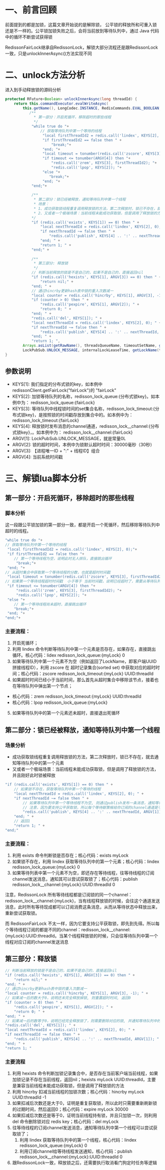 

# 一、前言回顾

前面提到的都是加锁，这篇文章开始说的是解除锁， 公平锁的释放所和可重入锁还是不一样的。公平锁加锁失败之后，会将当前放到等待队列中，通过 Java 代码中的循环不断尝试获得锁

RedissonFairLock继承自RedissonLock，解锁大部分流程还是跟RedissonLock一致，只是unlockInnerAsync()方法实现不同
# 二、unlock方法分析
进入到手动释放锁的源码分析
```java
protected RFuture<Boolean> unlockInnerAsync(long threadId) {
    return this.commandExecutor.evalWriteAsync(
        this.getName(), LongCodec.INSTANCE, RedisCommands.EVAL_BOOLEAN,
           /**
             * 第一部分：开启死循环，移除超时的那些线程
             */
            "while true do "+
                // 获取等待队列中第一个等待的线程
                 "local firstThreadId2 = redis.call('lindex', KEYS[2], 0);" + 
                 "if firstThreadId2 == false then " + 
                     "break;"+ 
                 "end; "+ 
                 "local timeout = tonumber(redis.call('zscore', KEYS[3], firstThreadId2));"+ 
                 "if timeout <= tonumber(ARGV[4]) then "+ 
                     "redis.call('zrem', KEYS[3], firstThreadId2); "+ 
                     "redis.call('lpop', KEYS[2]); "+ 
                 "else "+ 
                    "break;"+ 
                 "end; "+ 
            "end;"+ 
    
            /**
             * 第二部分：锁已经被释放，通知等待队列中第一个线程
             * 场景：
             * 1、成功获取锁线程重复调用释放锁的方法，第二次释放时，锁已不存在，就去通知等待队列中的第一个元素
             * 2、又或者一个极端场景：当前线程未能成功获取锁，但是调用了释放锁的方法，并且刚好此时锁被释放
            */
            "if (redis.call('exists', KEYS[1]) == 0) then " +
                "local nextThreadId = redis.call('lindex', KEYS[2], 0); " + 
                "if nextThreadId ~= false then " +
                    "redis.call('publish', KEYS[4] .. ':' .. nextThreadId, ARGV[1]); " +
                "end; " +
                "return 1; " +
            "end;" +
    
        	/**
             * 第三部分: 释放锁
             */
            // 判断当前释放的锁是不是自己的，如果不是自己的，直接返回nil
            "if (redis.call('hexists', KEYS[1], ARGV[3]) == 0) then " +
                "return nil;" +
            "end; " +
            // 通过hincrby更新hash表中锁的重入次数减一
            "local counter = redis.call('hincrby', KEYS[1], ARGV[3], -1); " +
            "if (counter > 0) then " +
                "redis.call('pexpire', KEYS[1], ARGV[2]); " +
                "return 0; " +
            "end; " +
            "redis.call('del', KEYS[1]); " +
            "local nextThreadId = redis.call('lindex', KEYS[2], 0); " + 
            "if nextThreadId ~= false then " +
                "redis.call('publish', KEYS[4] .. ':' .. nextThreadId, ARGV[1]); " +
            "end; " +
            "return 1; ",
        Arrays.asList(getRawName(), threadsQueueName, timeoutSetName, getChannelName()),
        LockPubSub.UNLOCK_MESSAGE, internalLockLeaseTime, getLockName(threadId), System.currentTimeMillis());
}
```
## 参数说明

- KEYS[1]: 我们指定的分布式锁的key，如本例中redissonClient.getFairLock("fairLock")的 "fairLock"
- KEYS[2]: 加锁等待队列的名称，redisson_lock_queue:{分布式锁key}。如本例中为： redisson_lock_queue:{fairLock}
- KEYS[3]: 等待队列中线程锁时间的set集合名称，redisson_lock_timeout:{分布式锁key}，是按照锁的时间戳存放到集合中的。如本例中为： redisson_lock_timeout:{fairLock}
- KEYS[4]: 释放锁时发布消息的channel通道，redisson_lock__channel:{分布式锁key}，。如本例中为： redisson_lock__channel:{fairLock}
- ARGV[1]: LockPubSub.UNLOCK_MESSAGE，就是常量0L
- ARGV[2]: 锁的超时时间，本例中为锁默认超时时间：30000毫秒（30秒）
- ARGV[3]: 【进程唯一ID + ":" + 线程ID】组合
- ARGV[4]: 当前系统时间戳

# 三、解锁lua脚本分析
## 第一部分：开启死循环，移除超时的那些线程
### 脚本分析
这一段跟公平锁加锁的第一部分一致，都是开启一个死循环，然后移除等待队列中超时的线程。
```java
"while true do "+ 
// 获取等待队列中第一个等待的线程
 "local firstThreadId2 = redis.call('lindex', KEYS[2], 0);"+ 
 "if firstThreadId2 == false then "+ 
    // 第一个等待线程为空，说明此时无人排队，直接跳出循环
     "break;"+ 
 "end; "+ 
// 从超时集合中获取第一个等待线程的分数，也就是超时时间戳
 "local timeout = tonumber(redis.call('zscore', KEYS[3], firstThreadId2));"+ 
// 如果第一个等待线程超时时间戳  小于等于 当前时间戳，说明已经超时了，需要从等待队列和超时集合中移除掉
 "if timeout <= tonumber(ARGV[4]) then "+ 
     "redis.call('zrem', KEYS[3], firstThreadId2); "+ 
     "redis.call('lpop', KEYS[2]); "+ 
 "else "+ 
    // 第一个等待线程尚未超时，直接跳出循环
    "break;"+ 
 "end; "+ 
"end;"+ 
```
### 主要流程：

1. 开启死循环；
2. 利用 lindex 命令判断等待队列中第一个元素是否存在，如果存在，直接跳出循环。核心代码：lidex redisson_lock_queue:{myLock} 0
3. 如果等待队列中第一个元素不为空（例如返回了LockName，即客户端UUID拼接线程ID），利用 zscore 在 超时记录集合(sorted set) 中获取对应的超时时间；核心代码：zscore redisson_lock_timeout:{myLock} UUID:threadId
4. 如果超时时间已经小于当前时间，那么首先从超时集合中移除该节点，接着也在等待队列中弹出第一个节点；
- 核心代码：zrem redisson_lock_timeout:{myLock} UUID:threadId
- 核心代码：lpop redisson_lock_queue:{myLock}
5. 如果等待队列中的第一个元素还未超时，直接退出死循环

## 第二部分：锁已经被释放，通知等待队列中第一个线程
### 场景分析

- 成功获取锁线程重复调用释放锁的方法，第二次释放时，锁已不存在，就去通知等待队列中的第一个元素
- 又或者一个极端场景：当前线程未能成功获取锁，但是调用了释放锁的方法，并且刚好此时锁被释放
```java
"if (redis.call('exists', KEYS[1]) == 0) then " +
    // 如果锁不存在，获取等待队列中第一个等待的线程
    "local nextThreadId = redis.call('lindex', KEYS[2], 0); " + 
    "if nextThreadId ~= false then " +
        // 如果等待队列中第一个等待线程不为空, 则通过publish发布一条消息，通知等待队列中第一个线程，锁已经被释放了
        // 注意，因为要支持公平获取锁，所以每个等待献策候给你订阅的channel通道是不同的。当某个线程释放锁的时候，只会往等待队列中第一个等待的线程对应的channel发送消息，也就是只通知排在最前面的那个线程去尝试获取锁
        "redis.call('publish', KEYS[4] .. ':' .. nextThreadId, ARGV[1]); " +
    "end; " +
    // 返回1
    "return 1; " +
"end;"
```
### 主要流程：

1. 利用 exists 命令判断锁是否存在；核心代码：exists myLock
2. 如果锁不存在，利用 lindex 获取等待队列中的第一个元素；核心代码：lindex redisson_lock_queue:{myLock} 0
3. 如果等待列表中第一个元素不为空，即还存在等待线程，往等待线程的订阅channel发送消息，通知其可以尝试获取锁了；核心代码：publish redisson_lock__channel:{myLock}:UUID:threadId 0

注意，RedissonLock 所有等待线程都是订阅锁的同一个channel：redisson_lock__channel:{myLock}，当有线程释放锁的时候，会往这个通道发送消息，此时所有等待现成都可以订阅消费这条消息，从而从等待状态中释放出来，重新尝试获取锁。

而 RedissonFairLock 不太一样，因为它要支持公平获取锁，即先到先得。所以每个等待线程订阅的都是不同的channel：redisson_lock__channel:{myLock}:UUID:threadId。当某个线程释放锁的时候，只会往等待队列中第一个线程对应订阅的channel发送消息

## 第三部分：释放锁
```java
// 判断当前释放的锁是不是自己的，如果不是自己的，直接返回nil
"if (redis.call('hexists', KEYS[1], ARGV[3]) == 0) then " +
    "return nil;" +
"end; " +
// 通过hincrby更新hash表中锁的重入次数减一
"local counter = redis.call('hincrby', KEYS[1], ARGV[3], -1); " +
// 如果减一后的数大于0，说明还未完全释放掉锁, 则重置超时时间, 返回0
"if (counter > 0) then " +
    "redis.call('pexpire', KEYS[1], ARGV[2]); " +
    "return 0; " +
"end; " +
// 如果减一后的数等于0，说明已经完全释放锁了，则需要删除对应的锁, 并通知等待队列中的第一个线程尝试获取锁即可, 返回1
"redis.call('del', KEYS[1]); " +
"local nextThreadId = redis.call('lindex', KEYS[2], 0); " + 
"if nextThreadId ~= false then " +
    "redis.call('publish', KEYS[4] .. ':' .. nextThreadId, ARGV[1]); " +
"end; " +
"return 1; "
```
### 主要流程

1. 利用 hexists 命令判断加锁记录集合中，是否存在当前客户端当前线程，如果加锁记录不存在当前线程，返回nil；hexists myLock UUID:threadId，主要是兼容当前线程未能成功获取锁，但是调用了释放锁的方法
2. 利用 hincrby 扣减当前线程的加锁次数；核心代码：hincrby myLock UUID:threadId -1
3. 如果扣减后次数还是大于0，证明是重复获取锁，所以此时只需要重新刷新锁的过期时间，然后返回0；核心代码：expire myLock 30000
4. 如果扣减后次数还是等于0，证明当前线程持有锁，并且只加锁一次，则利用 del 命令删除锁对应 redis key；核心代码：del myLock
5. 往等待线程的订阅channel发送消息，通知等待队列中第一个线程可以尝试获取锁了；
   1. 利用 lindex 获取等待队列中的第一个线程，核心代码：lindex redisson_lock_queue:{myLock} 0
   2. 利用订阅channel给等待线程发送通知，核心代码：publish redisson_lock__channel:{myLock}:UUID:threadId 0
6. 跟RedissonLock一致，释放锁之后，还需要执行取消看门狗定时任务等逻辑

